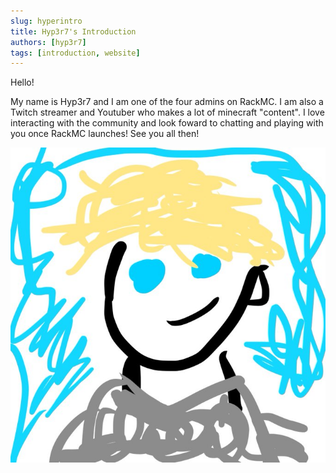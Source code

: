 ```yaml
---
slug: hyperintro
title: Hyp3r7's Introduction
authors: [hyp3r7]
tags: [introduction, website]
---
```


Hello!

My name is Hyp3r7 and I am one of the four admins on RackMC. I am also a Twitch streamer and Youtuber who makes a lot of minecraft "content". I love interacting with the community and look foward to chatting and playing with you once RackMC launches! See you all then!

![hyper art](./E-oSWHFWYAQyaRi.jpg)
